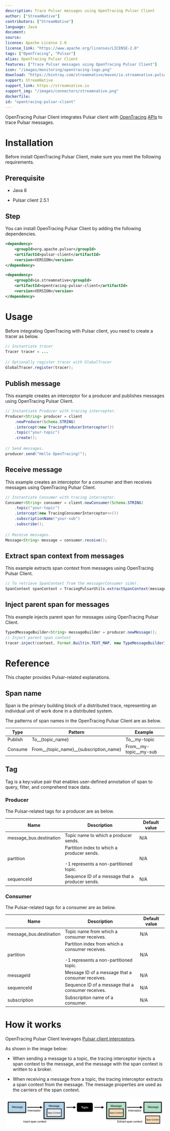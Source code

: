 ```yaml
---
description: Trace Pulsar messages using OpenTracing Pulsar Client
author: ["StreamNative"]
contributors: ["StreamNative"]
language: Java
document:
source: 
license: Apache License 2.0
license_link: "https://www.apache.org/licenses/LICENSE-2.0"
tags: ["OpenTracing", "Pulsar"]
alias: OpenTracing Pulsar Client
features: ["Trace Pulsar messages using OpenTracing Pulsar Client"]
icon: "/images/monitoring/opentracing-logo.png"
download: "https://bintray.com/streamnative/maven/io.streamnative.pulsar-tracing/0.1.0"
support: StreamNative
support_link: https://streamnative.io
support_img: "/images/connectors/streamnative.png"
dockerfile: 
id: "opentracing-pulsar-client"
---
```


OpenTracing Pulsar Client integrates Pulsar client with [OpenTracing](https://opentracing.io/) [APIs](https://javadoc.io/doc/io.opentracing/opentracing-api/latest/index.html) to trace Pulsar messages. 
  
# Installation

Before install OpenTracing Pulsar Client, make sure you meet the following requirements.

## Prerequisite

- Java 8
  
- Pulsar client 2.5.1

## Step

You can install OpenTracing Pulsar Client by adding the following dependencies.


```xml
<dependency>
    <groupId>org.apache.pulsar</groupId>
    <artifactId>pulsar-client</artifactId>
    <version>VERSION</version>
</dependency>
```

```xml
<dependency>
    <groupId>io.streamnative</groupId>
    <artifactId>opentracing-pulsar-client</artifactId>
    <version>VERSION</version>
</dependency>
```

# Usage

Before integrating OpenTracing with Pulsar client, you need to create a tracer as below.

```java
// Instantiate tracer
Tracer tracer = ...

// Optionally register tracer with GlobalTracer
GlobalTracer.register(tracer);
```

## Publish message

This example creates an interceptor for a producer and publishes messages using OpenTracing Pulsar Client.

```java
// Instantiate Producer with tracing interceptor.
Producer<String> producer = client
    .newProducer(Schema.STRING)
    .intercept(new TracingProducerInterceptor())
    .topic("your-topic")
    .create();

// Send messages.
producer.send("Hello OpenTracing!");
```

## Receive message

This example creates an interceptor for a consumer and then receives messages using OpenTracing Pulsar Client.

```java
// Instantiate Consumer with tracing interceptor.
Consumer<String> consumer = client.newConsumer(Schema.STRING)
    .topic("your-topic")
    .intercept(new TracingConsumerInterceptor<>())
    .subscriptionName("your-sub")
    .subscribe();

// Receive messages.
Message<String> message = consumer.receive();
```

## Extract span context from messages

This example extracts span context from messages using OpenTracing Pulsar Client.

```java
// To retrieve SpanContext from the message(Consumer side).
SpanContext spanContext = TracingPulsarUtils.extractSpanContext(message, tracer);
```

## Inject parent span for messages

This example injects parent span for messages using OpenTracing Pulsar Client.

```java
TypedMessageBuilder<String> messageBuilder = producer.newMessage();
// Inject parent span context
tracer.inject(context, Format.Builtin.TEXT_MAP, new TypeMessageBuilderInjectAdapter(messageBuilder));
```

# Reference

This chapter provides Pulsar-related explanations.

## Span name

Span is the primary building block of a distributed trace, representing an individual unit of work done in a distributed system. 

The patterns of span names in the OpenTracing Pulsar Client are as below.

Type|Pattern|Example
|---|---|---
Publish|To__{topic_name}|To__my-topic
Consume|From__{topic_name}__{subscription_name}|From__my-topic__my-sub

## Tag

Tag is a key:value pair that enables user-defined annotation of span to query, filter, and comprehend trace data.

### Producer

The Pulsar-related tags for a producer are as below.

Name|Description|Default value
|---|---|---
message_bus.destination|Topic name to which a producer sends.|N/A
partition|Partition index to which a producer sends.<br><br>-1 represents a non-partitioned topic.|N/A
sequenceId|Sequence ID of a message that a producer sends.|N/A

### Consumer

The Pulsar-related tags for a consumer are as below.

Name|Description|Default value
|---|---|---
message_bus.destination|Topic name from which a consumer receives.|N/A
partition|Partition index from which a consumer receives.<br><br>-1 represents a non-partitioned topic.|N/A
messageId|Message ID of a message that a consumer receives.|N/A
sequenceId|Sequence ID of a message that a consumer receives.|N/A
subscription|Subscription name of a consumer.|N/A

# How it works 

OpenTracing Pulsar Client leverages [Pulsar client interceptors](https://github.com/apache/pulsar/wiki/PIP-23%3A-Message-Tracing-By-Interceptors). 

As shown in the image below:

- When sending a message to a topic, the tracing interceptor injects a span context to the message, and the message with the span context is written to a broker. 

- When receiving a message from a topic, the tracing interceptor extracts a span context from the message. The message properties are used as the carriers of the span context.

![](/images/monitoring/opentracing-pulsar-client.png)

